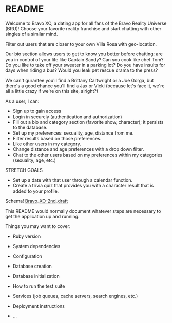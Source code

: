 # README

Welcome to Bravo XO, a dating app for all fans of the Bravo Reality Universe (BRU)!
Choose your favorite reality franchise and start chatting with other singles of a similar mind.

Filter out users that are closer to your own Villa Rosa with geo-location.

Our bio section allows users to get to know you better before chatting: are you in control of your life like Captain Sandy? Can you cook like chef Tom?
Do you like to take off your sweater in a parking lot? Do you have insults for days when riding a bus? Would you leak pet rescue drama to the press?

We can't gurantee you'll find a Brittany Cartwright or a Joe Gorga, but there's a good chance you'll find a Jax or Vicki (because let's face it, we're all a little crazy if we're on this site, alright?)

As a user, I can:

* Sign up to gain access
* Login in securely (authentication and authorization)
* Fill out a bio and category section (favorite show, character); it persists to the database.
* Set up my preferences: sexuality, age, distance from me.
* Filter results based on those preferences.
* Like other users in my category.
* Change distance and age preferences with a drop down filter.
* Chat to the other users based on my preferences within my categories (sexuality, age, etc.)

STRETCH GOALS
* Set up a date with that user through a calendar function.
* Create a trivia quiz that provides you with a character result that is added to your profile.

Schema!
[Bravo_XO-2nd_draft](https://user-images.githubusercontent.com/104162756/191546036-dc8b1bc8-efb0-45b3-be2b-49875722945b.png)



This README would normally document whatever steps are necessary to get the
application up and running.

Things you may want to cover:

* Ruby version

* System dependencies

* Configuration

* Database creation

* Database initialization

* How to run the test suite

* Services (job queues, cache servers, search engines, etc.)

* Deployment instructions

* ...
